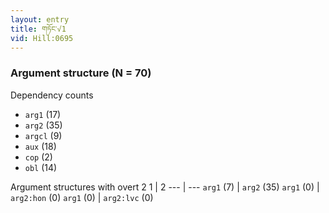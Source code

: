 ```yaml
---
layout: entry
title: གཏོང་√1
vid: Hill:0695
---
```

### Argument structure (N = 70)
Dependency counts
* `arg1` (17)
* `arg2` (35)
* `argcl` (9)
* `aux` (18)
* `cop` (2)
* `obl` (14)


Argument structures with overt 2
1 | 2
--- | ---
`arg1` (7) | `arg2` (35)
`arg1` (0) | `arg2:hon` (0)
`arg1` (0) | `arg2:lvc` (0)
